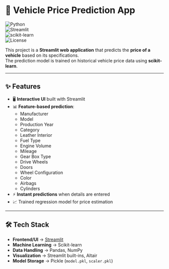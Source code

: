 # 🚗 Vehicle Price Prediction App  

![Python](https://img.shields.io/badge/Python-3.9%2B-blue?logo=python)  
![Streamlit](https://img.shields.io/badge/Streamlit-App-red?logo=streamlit)  
![scikit-learn](https://img.shields.io/badge/scikit--learn-ML%20Model-orange?logo=scikitlearn)  
![License](https://img.shields.io/badge/License-MIT-green)  

This project is a **Streamlit web application** that predicts the **price of a vehicle** based on its specifications.  
The prediction model is trained on historical vehicle price data using **scikit-learn**.  

---

## ✨ Features  

- 🖥️ **Interactive UI** built with Streamlit  
- 📊 **Feature-based prediction**:
  - Manufacturer  
  - Model  
  - Production Year  
  - Category  
  - Leather Interior  
  - Fuel Type  
  - Engine Volume  
  - Mileage  
  - Gear Box Type  
  - Drive Wheels  
  - Doors  
  - Wheel Configuration  
  - Color  
  - Airbags  
  - Cylinders  
- ⚡ **Instant predictions** when details are entered  
- 📈 Trained regression model for price estimation  

---

## 🛠️ Tech Stack  

- **Frontend/UI** → [Streamlit](https://streamlit.io/)  
- **Machine Learning** → Scikit-learn  
- **Data Handling** → Pandas, NumPy  
- **Visualization** → Streamlit built-ins, Altair  
- **Model Storage** → Pickle (`model.pkl`, `scaler.pkl`)  

